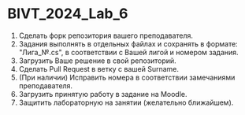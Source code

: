 # BIVT_2024_Lab_6
1. Сделать форк репозитория вашего преподавателя.
2. Задания выполнять в отдельных файлах и сохранять в формате: "Лига_№.cs", в соответствии с Вашей лигой и номером задания.
3. Загрузить Ваше решение в свой репозиторий.
4. Сделать Pull Request в ветку с вашей Surname.
5. (При наличии) Исправить номера в соответствии замечаниями преподавателя.
6. Загрузить принятую работу в задание на Moodle.
7. Защитить лабораторную на занятии (желательно ближайшем).
